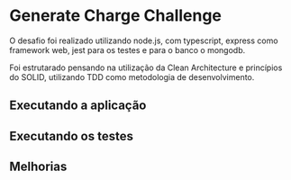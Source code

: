 # Generate Charge Challenge

O desafio foi realizado utilizando node.js, com typescript, express como framework web, jest para os testes  e para o banco o mongodb.

Foi estrutarado pensando na utilização da Clean Architecture e princípios do SOLID, utilizando TDD como metodologia de desenvolvimento.

## Executando a aplicação


## Executando os testes


## Melhorias